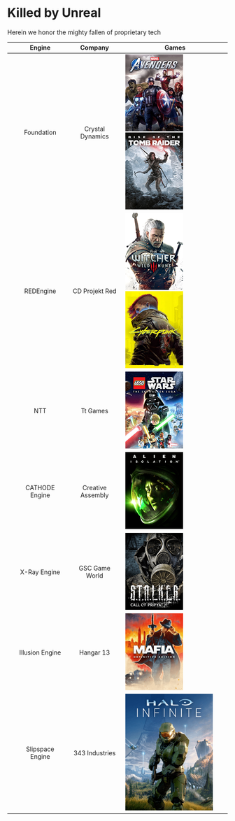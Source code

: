 # Killed by Unreal
Herein we honor the mighty fallen of proprietary tech

|| Engine | Company | Games |
| --- | :---: | :---: | --- |
|| Foundation | Crystal Dynamics | ![avengers](images/avengers.png) ![rotr](images/rise-tomb-raider.png) |
|| REDEngine | CD Projekt Red | ![witcher3](images/the-witcher-3.png) ![cyberpunk](images/cyberpunk-2077.png)  |
|| NTT | Tt Games | ![skywalker](images/lego-skywalker-saga.png) |
|| CATHODE Engine | Creative Assembly | ![alien-isolation](images/alien-isolation.png) |
|| X-Ray Engine | GSC Game World | ![stalker](images/stalker.png) |
|| Illusion Engine | Hangar 13 | ![mafia-de](images/mafia-de.png) |
|| Slipspace Engine | 343 Industries | <img src="images/halo-infinite.png" width="200"/>|
